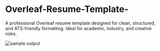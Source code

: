 # Overleaf-Resume-Template-
A professional Overleaf resume template designed for clean, structured, and ATS-friendly formatting. Ideal for academic, industry, and creative roles.

<img src="file:///E:/Drive%20E%20downloader/ASU_Resume_Template.pdf" alt="sample output" />
